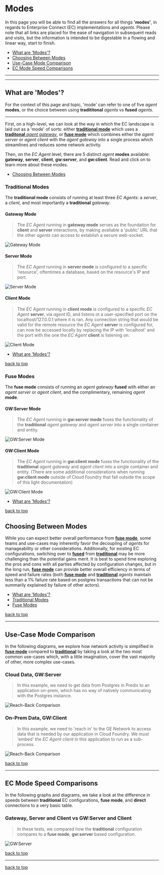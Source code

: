 # Modes
In this page you will be able to find all the answers for all things **'modes'**, in regards to Enterprise Connect (EC) implementations and *agents*. Please note that all links are placed for the ease of navigation in subsequent reads and visits, but the information is intended to be digestable in a flowing and linear way, start to finish.

* [What are 'Modes'?](#what-are-modes)
* [Choosing Between Modes](#choosing-between-modes)
* [Use-Case Mode Comparison](#use-case-mode-comparison)
* [EC Mode Speed Comparisons](#ec-mode-speed-comparisons)

---
---

## What are 'Modes'?

For the context of this page and topic, 'mode' can refer to one of five *agent* **modes**, or the choice between using **tradititonal** *agents* vs **fused** *agents*. 

---

First, on a high-level, we can look at the way in which the EC landscape is laid out as a 'mode' of sorts: either [**traditional mode**](#traditional-modes) which uses a [**traditonal** *agent gateway*](#gateway-mode), or [**fuse mode**](#fuse-modes) which combines either the *agent server* or *agent client* with the *agent gateway* into a single process which streamlines and reduces some network activity.

Then, on the *EC Agent* level, there are 5 distinct *agent* **modes** available: **gateway**, **server**, **client**, **gw:server**, and **gw:client**. Read and click on to learn more about these modes.

* [Choosing Between Modes](#choosing-between-modes)

### Traditional Modes

The **traditional mode** consists of running at least three *EC Agents*: a *server*, a *client*, and most importantly a **traditional** *gateway*. 

#### Gateway Mode
> The *EC Agent* running in **gateway mode** serves as the foundation for **client** and **server** interactions, by making available a 'public' URL that the other *agents* can access to establish a secure web-socket.

![Gateway Mode](..images/gatewayMode.png) 

#### Server Mode
> The *EC Agent* running in **server mode** is configured to a specific 'resource', oftentimes a database, based on the resource's IP and port.

![Server Mode](..images/serverMode.png) 

#### Client Mode
> The *EC Agent* running in **client mode** is configured to a specific *EC Agent* **server**, via *agent* ID, and listens ot a user-specified port on the localhost/127.0.0.1 where it is ran. Any connection string that would be valid for the remote resource the *EC Agent* **server** is configured for, can now be accessed locally by replacing the IP with 'localhost' and the port with the one the *EC Agent* **client** is listening on.

![Client Mode](..images/clientMode.png)

* [What are 'Modes'?](#what-are-modes)

[back to top](#modes)

### Fuse Modes

The **fuse mode** consists of running an *agent gateway* **fused** with either an *agent server* or *agent client*, and the complimentary, remaining *agent* **mode**. 

#### GW:Server Mode
> The *EC Agent* running in **gw:server mode** fuses the functionality of the **traditional** *agent gateway* and *agent server* into a single container and entity.

![GW:Server Mode](..images/gwServerMode.png) 

#### GW:Client Mode
> The *EC Agent* running in **gw:client mode** fuses the functionality of the **traditional** *agent gateway* and *agent client* into a single container and entity. (There are some additional considerations when running **gw:client mode** outside of Cloud Foundry that fall outside the scope of this light documentation)

![GW:Client Mode](..images/gwClientMode.png)

* [What are 'Modes'?](#what-are-modes)

[back to top](#modes)

## Choosing Between Modes

While you can expect better overall performance from [**fuse mode**](#fuse-modes), some teams and use-cases may inherently favor the decoupling of *agents* for manageability or other considerations. Additionally, for existing EC configurations, switching over to [**fused**](#fuse-modes) from [**traditional**](#traditional-modes) may be more challenging than the potential gains merit. It is best to spend time exploring the pros and cons with all parties affected by configuration changes, but in the long run, [**fuse mode**](#fuse-modes) can provide better overall efficiency in terms of speed and failure rates (both [**fuse mode**](#fuse-modes) and [**traditional**](#traditional-modes) *agents* maintain less than a 1% failure rate based on postgres transactions that can not be summarily explained by failure of other actors).

* [What are 'Modes'?](#what-are-modes)
* [Traditional Modes](#traditional-modes)
* [Fuse Modes](#fuse-modes)

[back to top](#modes)

---

## Use-Case Mode Comparison

In the following diagrams, we explore how network activity is simplified in [**fuse mode**](#fuse-modes) compared to [**traditional**](#traditional-modes) by taking a look at the two most common use-cases which, with a little imagination, cover the vast majority of other, more complex use-cases.


### Cloud Data, GW:Server

> In this example, we need to get data from Postgres in Predix to an application on-prem, which has no way of natively communicating with the Postgres instance.

![Reach-Back Comparison](..images/sideBySideReachBack.png)

### On-Prem Data, GW:Client

> In this example, we need to 'reach in' to the GE Network to access data that is needed by our application in Cloud Foundry. We *must* 'embed' the *EC Agent client* in this application to run as a sub-process.

![Reach-Back Comparison](..images/sideBySideReachIn.png)

[back to top](#modes)

---

## EC Mode Speed Comparisons

In the following graphs and diagrams, we take a look at the difference in speeds between **traditional** EC configurations, **fuse mode**, and **direct** connections to a very basic table.


### Gateway, Server and Client vs GW:Server and Client

> In these tests, we compared how the **traditional** configuration compares to a **fuse mode**, **gw:server** based configuration.

![GW:Server](..images/speedCompGwServer.png)

[back to top](#modes)

---

[back to top](#modes)